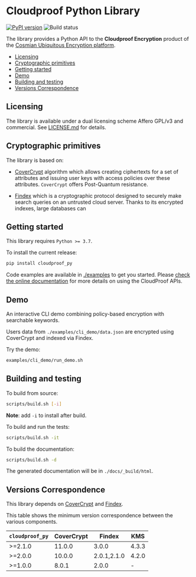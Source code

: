 # Cloudproof Python Library

[![PyPI version](https://badge.fury.io/py/cloudproof_py.svg)](https://badge.fury.io/py/cloudproof_py)
![Build status](https://github.com/Cosmian/cloudproof_python/actions/workflows/ci.yml/badge.svg)

The library provides a Python API to the **Cloudproof Encryption** product of the [Cosmian Ubiquitous Encryption platform](https://cosmian.com).

<!-- toc -->

- [Licensing](#licensing)
- [Cryptographic primitives](#cryptographic-primitives)
- [Getting started](#getting-started)
- [Demo](#demo)
- [Building and testing](#building-and-testing)
- [Versions Correspondence](#versions-correspondence)

<!-- tocstop -->

## Licensing

The library is available under a dual licensing scheme Affero GPL/v3 and commercial. See [LICENSE.md](LICENSE.md) for details.

## Cryptographic primitives

The library is based on:

- [CoverCrypt](https://github.com/Cosmian/cover_crypt) algorithm which allows
  creating ciphertexts for a set of attributes and issuing user keys with access
  policies over these attributes. `CoverCrypt` offers Post-Quantum resistance.

- [Findex](https://github.com/Cosmian/findex) which is a cryptographic protocol designed to securely make search queries on
  an untrusted cloud server. Thanks to its encrypted indexes, large databases can

## Getting started

This library requires `Python >= 3.7`.

To install the current release:

```sh
pip install cloudproof_py
```

Code examples are available in [./examples](./examples) to get you started.
Please [check the online documentation](https://docs.cosmian.com/cloudproof_encryption/use_cases_benefits/) for more details on using the CloudProof APIs.

## Demo

An interactive CLI demo combining policy-based encryption with searchable keywords.

Users data from `./examples/cli_demo/data.json` are encrypted using CoverCrypt and indexed via Findex.

Try the demo:

```sh
examples/cli_demo/run_demo.sh
```

## Building and testing

To build from source:

```sh
scripts/build.sh [-i]
```

**Note**: add `-i` to install after build.

To build and run the tests:

```sh
scripts/build.sh -it
```

To build the documentation:

```sh
scripts/build.sh -d
```

The generated documentation will be in `./docs/_build/html`.

## Versions Correspondence

This library depends on [CoverCrypt](https://github.com/Cosmian/cover_crypt) and [Findex](https://github.com/Cosmian/findex).

This table shows the minimum version correspondence between the various components.

| `cloudproof_py` | CoverCrypt | Findex      | KMS   |
| --------------- | ---------- | ----------- | ----- |
| >=2.1.0         | 11.0.0     | 3.0.0       | 4.3.3 |
| >=2.0.0         | 10.0.0     | 2.0.1,2.1.0 | 4.2.0 |
| >=1.0.0         | 8.0.1      | 2.0.0       | -     |
